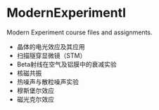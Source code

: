 # ModernExperimentI
Modern Experiment course files and assignments.

- 晶体的电光效应及其应用
- 扫描隧穿显微镜（STM）
- Beta射线在空气及铝膜中的衰减实验
- 核磁共振	
- 热噪声与散粒噪声实验
- 穆斯堡尔效应
- 磁光克尔效应
